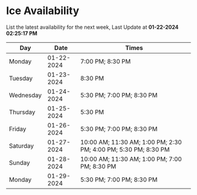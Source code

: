 # Ice Availability

List the latest availability for the next week, Last Update at **01-22-2024 02:25:17 PM**

| Day         | Date        | Times       |
| ----------- | ----------- | ----------- |
|Monday|01-22-2024|7:00 PM; 8:30 PM|
|Tuesday|01-23-2024|8:30 PM|
|Wednesday|01-24-2024|5:30 PM; 7:00 PM; 8:30 PM|
|Thursday|01-25-2024|5:30 PM|
|Friday|01-26-2024|5:30 PM; 7:00 PM; 8:30 PM|
|Saturday|01-27-2024|10:00 AM; 11:30 AM; 1:00 PM; 2:30 PM; 4:00 PM; 5:30 PM; 8:30 PM|
|Sunday|01-28-2024|10:00 AM; 11:30 AM; 1:00 PM; 7:00 PM; 8:30 PM|
|Monday|01-29-2024|5:30 PM; 7:00 PM; 8:30 PM|
